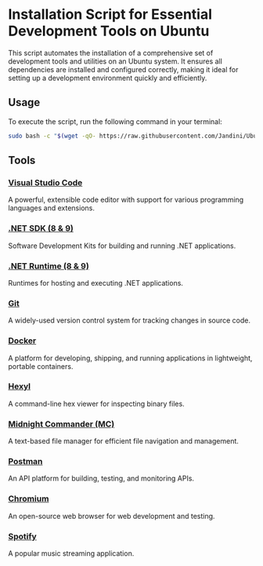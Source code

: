 # Installation Script for Essential Development Tools on Ubuntu

This script automates the installation of a comprehensive set of development tools and utilities on an Ubuntu system. It ensures all dependencies are installed and configured correctly, making it ideal for setting up a development environment quickly and efficiently.

## Usage

To execute the script, run the following command in your terminal:

```bash
sudo bash -c "$(wget -qO- https://raw.githubusercontent.com/Jandini/Ubuntu/refs/heads/main/install.sh)"
```

## Tools

### [**Visual Studio Code**](https://code.visualstudio.com/)  
   A powerful, extensible code editor with support for various programming languages and extensions.

### [**.NET SDK (8 & 9)**](https://dotnet.microsoft.com/en-us/download)  
   Software Development Kits for building and running .NET applications.

### [**.NET Runtime (8 & 9)**](https://dotnet.microsoft.com/en-us/download)  
   Runtimes for hosting and executing .NET applications.

### [**Git**](https://git-scm.com/)  
   A widely-used version control system for tracking changes in source code.

### [**Docker**](https://www.docker.com/)  
   A platform for developing, shipping, and running applications in lightweight, portable containers.   

### [**Hexyl**](https://github.com/sharkdp/hexyl)  
   A command-line hex viewer for inspecting binary files.

### [**Midnight Commander (MC)**](https://midnight-commander.org/)  
   A text-based file manager for efficient file navigation and management.

### [**Postman**](https://www.postman.com/)  
   An API platform for building, testing, and monitoring APIs.

### [**Chromium**](https://www.chromium.org/chromium-projects/)  
   An open-source web browser for web development and testing.

### [**Spotify**](https://www.spotify.com/)  
   A popular music streaming application.


